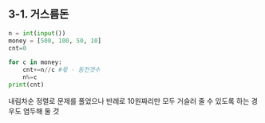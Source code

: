 
## 3-1. 거스름돈

```py
n = int(input())
money = [500, 100, 50, 10]
cnt=0

for c in money:
    cnt+=n//c #몫 - 동전갯수
    n%=c
print(cnt)
```
내림차순 정렬로 문제를 풀었으나 반례로 10원짜리만 모두 거슬러 줄 수 있도록 하는 경우도 염두해 둘 것
